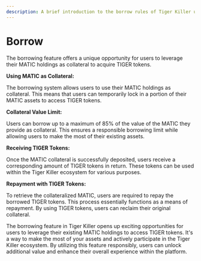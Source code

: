 ```yaml
---
description: A brief introduction to the borrow rules of Tiger Killer using MATIC
---
```


# Borrow

The borrowing feature offers a unique opportunity for users to leverage their MATIC holdings as collateral to acquire TIGER tokens.

**Using MATIC as Collateral:**

The borrowing system allows users to use their MATIC holdings as collateral. This means that users can temporarily lock in a portion of their MATIC assets to access TIGER tokens.

**Collateral Value Limit:**

Users can borrow up to a maximum of 85% of the value of the MATIC they provide as collateral. This ensures a responsible borrowing limit while allowing users to make the most of their existing assets.

**Receiving TIGER Tokens:**

Once the MATIC collateral is successfully deposited, users receive a corresponding amount of TIGER tokens in return. These tokens can be used within the Tiger Killer ecosystem for various purposes.

**Repayment with TIGER Tokens:**

To retrieve the collateralized MATIC, users are required to repay the borrowed TIGER tokens. This process essentially functions as a means of repayment. By using TIGER tokens, users can reclaim their original collateral.

The borrowing feature in Tiger Killer opens up exciting opportunities for users to leverage their existing MATIC holdings to access TIGER tokens. It's a way to make the most of your assets and actively participate in the Tiger Killer ecosystem. By utilizing this feature responsibly, users can unlock additional value and enhance their overall experience within the platform.
